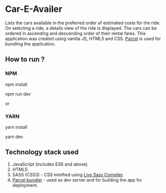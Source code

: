 # Car-E-Availer
Lists the cars available in the preferred order of estimated costs for the ride. On selecting a ride, a details view of the ride is displayed. The cars can be ordered in ascending and descending order of their rental fares. This application was created using vanilla JS, HTML5 and CSS. [Parcel](https://parceljs.org/) is used for bundling the application.
## How to run ?

### NPM

npm install 

npm run dev 

or 
### YARN

yarn install 

yarn dev

## Technology stack used

1. JavaScript (includes ES6 and above).
2. HTML5.
3. SASS (CSS3) - CSS minified using [Live Sass Compiler](https://marketplace.visualstudio.com/items?itemName=ritwickdey.live-sass).
4. [Parcel bundler](https://parceljs.org/) - used as dev server and for building the app for deployment.